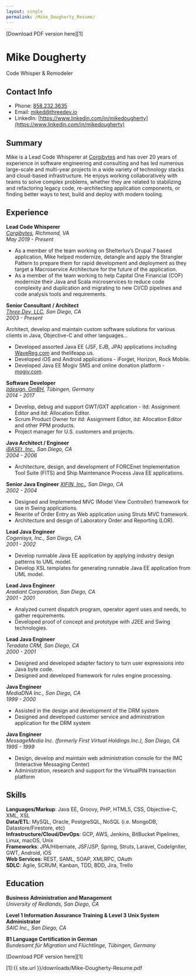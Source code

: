 ```yaml
---
layout: single
permalink: /Mike_Dougherty_Resume/
---
```

[Download PDF version here][1]

# Mike Dougherty
Code Whisper & Remodeler

## Contact Info

* Phone: [858.232.3635](tel:+18582323635) 
* Email: [miked@threedev.io](mailto:miked@threedev.io)
* LinkedIn: [https://www.linkedin.com/in/mikedougherty](https://www.linkedin.com/in/mikedougherty)

## Summary

Mike is a Lead Code Whisperer at [Corgibytes](https://corgibytes.com) and has over 20 years of experience in software engineering and consulting and has led numerous large-scale and multi-year projects in a wide variety of technology stacks and cloud-based infrastructure. He enjoys working collaboratively with teams to solve complex problems, whether they are related to stabilizing and refactoring legacy code, re-architecting application components, or finding better ways to test, build and deploy with modern tooling.

## Experience

**Lead Code Whisperer**  
_[Corgibytes](https://corgibytes.com), Richmond, VA_     
_May 2019 - Present_  

* As a member of the team working on Shelterluv’s Drupal 7 based application, Mike helped modernize, detangle and apply the Strangler Pattern to prepare them for rapid development and deployment as they target a Macroservice Architecture for the future of the application.
* As a member of the team working to help Capital One Financial (COF) modernize their Java and Scala microservices to reduce code complexity and duplication and migrating to new CI/CD pipelines and code analysis tools and requirements.

**Senior Consultant / Architect**    
_[Three Dev, LLC](http://threedev.io), San Diego, CA_  
_2003 - Present_  

Architect, develop and maintain custom software solutions for various clients in Java, Objective-C and other languages...  
* Developed assorted Java EE (JSF, EJB, JPA) applications including [WaveReg.com](https://wavereg.com/) and thelifeapp.us.  
* Developed iOS and Android applications - iForget, Horizon, Rock Mobile.  
* Developed Java EE Mogiv SMS and online donation platform - [mogiv.com](https://www.mogiv.com).  

**Software Developer**    
_[itdesign, GmBH](https://itdesign.de), Tübingen, Germany_  
_2014 - 2017_

* Develop, debug and support GWT/GXT application - itd: Assignment Editor and itd: Allocation Editor.  
* Scrum Product Owner for itd: Assignment Editor, itd: Allocation Editor and other PPM products.  
* Project manager for U.S. customers and projects.  

**Java Architect / Engineer**  
_[iBASEt, Inc.](https://www.ibaset.com/), San Diego, CA_  
_2004 - 2006_  

* Architecture, design, and development of FORCEnet Implementation Tool Suite (FITS) and Ship Maintenance Process Java EE applications.

**Senior Java Engineer**
_[XIFIN, Inc.](https://www.xifin.com), San Diego, CA_  
_2002 - 2004_  

* Designed and Implemented MVC (Model View Controller) framework for use in Swing applications.
* Rewrite of Order Entry as Web application using Struts MVC framework.
* Architecture and design of Laboratory Order and Reporting (LOR).

**Lead Java Engineer**  
_Cogenisys, Inc., San Diego, CA_  
_2001 - 2002_  

* Develop runnable Java EE application by applying industry design patterns to UML model.  
* Develop XSL templates for generating runnable Java EE application from UML model.  

**Lead Java Engineer**  
_Aradiant Corporation, San Diego, CA_  
_2001 - 2001_  

* Analyzed current dispatch program, operator agent uses and needs, to gather requirements.
* Developed proof of concept and prototype with J2EE and Swing technologies.

**Lead Java Engineer**  
_Teradata CRM, San Diego, CA_  
_2000 - 2001_  

* Designed and developed adapter factory to turn user expressions into Java byte code.  
* Designed and developed framework for rules engine processing.  


**Java Engineer**  
_MediaDNA Inc., San Diego, CA_  
_1999 - 2000_  

* Assisted in the design and development of the DRM system  
* Designed and developed customer service and administration application for the DRM system 


**Java Engineer**  
_MessageMedia Inc. (formerly First Virtual Holdings Inc.), San Diego, CA_  
_1995 - 1999_  

* Design, develop and maintain web administration console for the IMC (Interactive Messaging Center)
* Administration, research and support for the VirtualPIN transaction platform

## Skills

**Languages/Markup**: Java EE, Groovy, PHP, HTML5, CSS, Objective-C, XML, XSL  
**Data/ETL**: MySQL, Oracle, PostgreSQL, NoSQL (i.e. MongoDB, Datastore/Firestore, etc)  
**Infrastructure/Cloud/DevOps**: GCP, AWS, Jenkins, BitBucket Pipelines, Linux, macOS, Unix  
**Frameworks**: JPA/Hibernate, JSF/JSP, Spring, Struts, Laravel, CodeIgniter, GWT, Android, iOS  
**Web Services**: REST, SAML, SOAP, XMLRPC, OAuth  
**SDLC**: Agile, SCRUM, Kanban, TDD, BDD, Jira, Trello  

## Education

**Business Administration and Management**  
_University of Redlands, San Diego, CA_  

**Level 1 Information Assurance Training & Level 3 Unix System Administrator**  
_SAIC Inc., San Diego, CA_  

**B1 Language Certification in German**  
_Bundesamt für Migration und Flüchtlinge, Tübingen, Germany_


[Download PDF version here][1]

[1]:{{ site.url }}/downloads/Mike-Dougherty-Resume.pdf